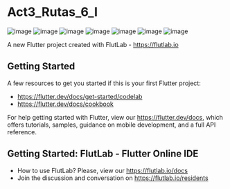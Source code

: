 # Act3_Rutas_6_I

![image](https://github.com/user-attachments/assets/913d35db-58d3-4eeb-bfa6-432b1eced79d)
![image](https://github.com/user-attachments/assets/a33a640d-51fc-40a9-b714-38bdc9759035)
![image](https://github.com/user-attachments/assets/f2f9b2cf-c510-4120-ade2-0faaf569fbd5)
![image](https://github.com/user-attachments/assets/6450f15b-e61d-4408-a698-c28e9a707a1d)
![image](https://github.com/user-attachments/assets/51e66089-83d4-4409-9cb2-9ddabfc900e4)
![image](https://github.com/user-attachments/assets/fc2f8a68-257d-4c7c-90c1-3efbe3f50436)
![image](https://github.com/user-attachments/assets/c583f67b-1b26-4099-9e00-9413c77def4f)



A new Flutter project created with FlutLab - https://flutlab.io

## Getting Started

A few resources to get you started if this is your first Flutter project:

- https://flutter.dev/docs/get-started/codelab
- https://flutter.dev/docs/cookbook

For help getting started with Flutter, view our
https://flutter.dev/docs, which offers tutorials,
samples, guidance on mobile development, and a full API reference.

## Getting Started: FlutLab - Flutter Online IDE

- How to use FlutLab? Please, view our https://flutlab.io/docs
- Join the discussion and conversation on https://flutlab.io/residents
